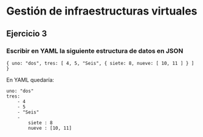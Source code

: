 # Gestión de infraestructuras virtuales

## Ejercicio 3

### Escribir en YAML la siguiente estructura de datos en JSON

	{ uno: "dos", tres: [ 4, 5, "Seis", { siete: 8, nueve: [ 10, 11 ] } ] }

En YAML quedaría:

	uno: "dos"
	tres:
    	- 4
    	- 5
    	- "Seis"
    	-
        	siete : 8
        	nueve : [10, 11]